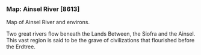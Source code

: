 ### Map: Ainsel River [8613]

Map of Ainsel River and environs.

Two great rivers flow beneath the Lands Between, the Siofra and the Ainsel. This vast region is said to be the grave of civilizations that flourished before the Erdtree.